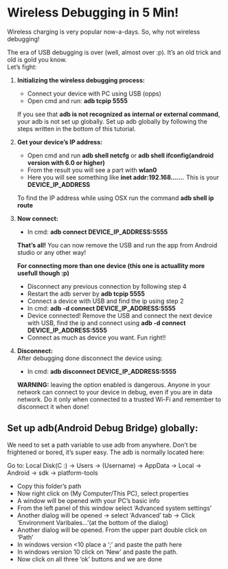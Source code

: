 Wireless Debugging in 5 Min!
===============================

Wireless charging is very popular now-a-days. So, why not wireless debugging! 

The era of USB debugging is over (well, almost over :p). It’s an old trick and old is gold you know.
<br />Let’s fight:
<br />
1. **Initializing the wireless debugging process:**
	<ul>
		<li>Connect your device with PC using USB (opps)</li>
		<li>Open cmd and run: <b>adb tcpip 5555</b></li>
	</ul>
	
	If you see that **adb is not recognized as internal or external command**, your adb is not set up globally. Set up adb globally by following the steps written in the bottom of this tutorial.

2. **Get your device’s IP address:**
	<ul>
		<li>Open cmd and run <b>adb shell netcfg</b> or <b>adb shell ifconfig(android version with 6.0 or higher)</b></li>
		<li>From the result you will see a part with <b>wlan0</b></li>
		<li>Here you will see something like <b>inet addr:192.168……</b>. This is your <b>DEVICE_IP_ADDRESS</b></li>
	</ul>
	
	To find the IP address while using OSX run the command **adb shell ip route**

3. **Now connect:**
	<ul style="list-style-type:disc">
		<li>In cmd: <b>adb connect DEVICE_IP_ADDRESS:5555</b></li>
	</ul>
	
	**That’s all!** You can now remove the USB and run the app from Android studio or any other way!
	
	**For connecting more than one device (this one is actuallity more usefull though :p)**
	<ul style="list-style-type:disc">
		<li>Disconnect any previous connection by following step 4</li>
		<li>Restart the adb server by <b>adb tcpip 5555</b></li>
		<li> Connect a device with USB and find the ip using step 2</li>
		<li>In cmd: <b>adb -d connect DEVICE_IP_ADDRESS:5555</b></li>
		<li>Device connected! Remove the USB and connect the next device with USB, find the ip and connect using <b>adb -d connect DEVICE_IP_ADDRESS:5555</b></li>
		<li>Connect as much as device you want. Fun right!!</li>
	</ul>

4. **Disconnect:**
	<br />After debugging done disconnect the device using:
	<ul style="list-style-type:disc">
		<li>In cmd: <b>adb disconnect DEVICE_IP_ADDRESS:5555</b></li>
	</ul>
	
	**WARNING:** leaving the option enabled is dangerous. Anyone in your network can connect to your device in debug, even if you are in data network. Do it only when connected to a trusted Wi-Fi and remember to disconnect it when done!


Set up adb(Android Debug Bridge) globally:
------------------------------------------
We need to set a path variable to use adb from anywhere.  Don’t be frightened or bored, it’s super easy. The adb is normally located here: 

Go to: Local Disk(C :) -> Users -> (Username) ->  AppData -> Local -> Android -> sdk -> platform-tools

<ul>
	<li>Copy this folder’s path</li>
	<li>Now right click on (My Computer/This PC), select properties</li>
	<li>A window will be opened with your PC’s basic info</li>
	<li>From the left panel of this window select ‘Advanced system settings’</li>
	<li>Another dialog will be opened -> select ‘Advanced’ tab -> Click ‘Environment Varibales…’(at the bottom of the dialog)</li>
	<li>Another dialog will be opened. From the upper part double click on ‘Path’</li>
	<li>In windows version <10 place a ‘;’ and paste the path here</li>
	<li>In windows version 10 click on ‘New’ and paste the path.</li>
	<li>Now click on all three ‘ok’ buttons and we are done</li>
</ul>
